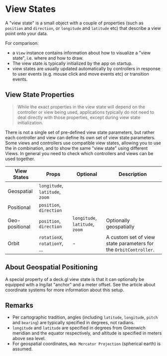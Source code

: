 # View States

A "view state" is a small object with a couple of properties (such as `position` and `direction`, or `longitude` and `latitude` etc) that describe a view point onto your data.

For comparison:
* a `View` instance contains information about how to visualize a "view state", i.e. where and how to draw.
* The view state is typically initialized by the app on startup.
* view states are usually updated automatically by controllers in response to user events (e.g. mouse click and move events etc) or transition events.


## View State Properties

> While the exact properties in the view state will depend on the controller or view being used, applications typically do not need to deal directly with those properties, except during view state initialization.

There is not a single set of pre-defined view state parameters, but rather each controller and view can define its own set of view state parameters. Some views and controllers use compatible view states, allowing you to use the in combination, and to show the same "view state" using different Views. In general you need to check which controllers and views can be used together.

| View States    | Props                           | Optional | Description |
| ---            | ---                             | ---      | ---         |
| Geospatial     | `longitude`, `latitude`, `zoom` |          |             |
| Positional     | `position`, `direction`         |          |             |
| Geo-positional | `position`, `direction`         | `longitude`, `latitude`, `zoom` | Optionally geospatially |anchored. |
| Orbit          | `rotationX`, `rotationY`, ...   | -        | A custom set of view state parameters for the `OrbitController`. |


## About Geospatial Positioning

A special property of a deck.gl view state is that it can optionally be equipped with a lng/lat "anchor" and a meter offset. See the article about coordinate systems for more information about this setup.


## Remarks

* Per cartographic tradition, angles (including `latitude`, `longitude`, `pitch` and `bearing`) are typically specified in degrees, not radians.
* `longitude` and `latitude` are specified in degrees from Greenwich meridian and the equator respectively, and altitude is specified in meters above sea level.
* For geospatial coordinates, `Web Mercator Projection` (spherical earth) is assumed.

